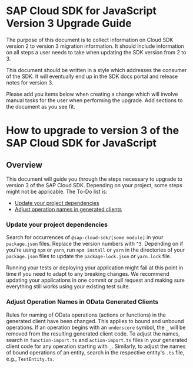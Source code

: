 # SAP Cloud SDK for JavaScript Version 3 Upgrade Guide

The purpose of this document is to collect information on Cloud SDK version 2 to version 3 migration information.
It should include information on all steps a user needs to take when updating the SDK version from 2 to 3.

This document should be written in a style which addresses the consumer of the SDK.
It will eventually end up in the SDK docs portal and release notes for version 3.

Please add you items below when creating a change which will involve manual tasks for the user when performing the upgrade.
Add sections to the document as you see fit.

<!-- Everything below this line should be written in the style of enduser documentation. If you need to add hints for SDK developers, to that above. -->

# How to upgrade to version 3 of the SAP Cloud SDK for JavaScript

## Overview

This document will guide you through the steps necessary to upgrade to version 3 of the SAP Cloud SDK. Depending on your project, some steps might not be applicable. The To-Do list is:

- [Update your project dependencies](#update-your-project-dependencies)
- [Adjust operation names in generated clients](#adjust-operation-names-in-odata-generated-clients)

### Update your project dependencies

Search for occurrences of `@sap-cloud-sdk/[some module]` in your `package.json` files.
Replace the version numbers with `^3`.
Depending on if you're using `npm` or `yarn`, run `npm install` or `yarn` in the directories of your `package.json` files to update the `package-lock.json` or `yarn.lock` file.

Running your tests or deploying your application might fail at this point in time if you need to adapt to any breaking changes.
We recommend updating your applications in one commit or pull request and making sure everything still works using your existing test suite.

### Adjust Operation Names in OData Generated Clients

Rules for naming of OData operations (actions or functions) in the generated client have been changed.
This applies to bound and unbound operations.
If an operation begins with an `underscore` symbol, the `_` will be removed from the resulting generated client code.
To adjust the names, search in `function-import.ts` and `action-import.ts` files in your generated client code for any operation starting with `_`.
Similarly, to adjust the names of bound operations of an entity, search in the respective entity's `.ts` file, e.g., `TestEntity.ts`.

<!-- TODO: This is only meant as an example for sections in the upgrade guide. Improve this section and add new sections as you see fit.

### Generator CLI

The SAP Cloud SDK includes two "generator" cli applications for OData and for OpenAPI clients.
For historic reasons the command-line arguments of both applications were different in cases where this does not make sense.
In version 3, the arguments are aligned and deprecated arguments have been removed.
Please see (insert link here) for the current documentation on the cli arguments.
-->
